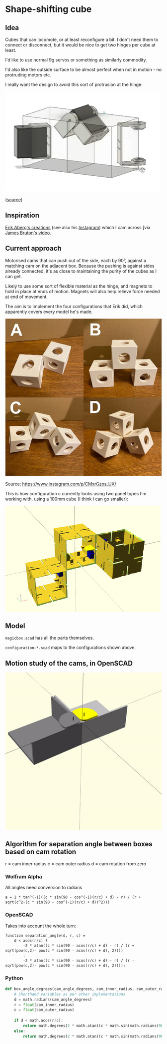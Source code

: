# Shape-shifting cube

## Idea

Cubes that can locomote, or at least reconfigure a bit. I don't need them to
connect or disconnect, but it would be nice to get two hinges per cube at
least.

I'd like to use normal 9g servos or something as similarly commodity.

I'd also like the outside surface to be almost perfect when not in motion - no
protruding motors etc.

I really want the design to avoid this sort of protrusion at the hinge:

![](doc/bruton.png)

([source](https://youtu.be/opGOs7Zxeas?t=76))

## Inspiration

[Erik Aberg's creations](https://www.youtube.com/erikabergworks) (see also his
[Instagram](https://www.instagram.com/erik_aberg_works/)) which I cam across
[via [James Bruton's video](https://www.youtube.com/watch?v=opGOs7Zxeas).

## Current approach

Motorised cams that can push out of the side, each by 90°, against a matching
cam on the adjacent box. Because the pushing is against sides already
connected, it's as close to maintaining the purity of the cubes as I can get.

Likely to use some sort of flexible material as the hinge, and magnets to hold
in place at ends of motion. Magnets will also help relieve force needed at end
of movement.

The aim is to implement the four configurations that Erik did, which
apparently covers every model he's made.

![](doc/configurations.jpg)

Source: https://www.instagram.com/p/CMxrGzos_UX/

This is how configuration c currently looks using two panel types I'm working
with, using a 100mm cube (I think I can go smaller):

![](doc/configuration-c.png)

## Model

`magicbox.scad` has all the parts themselves.

`configuration-*.scad` maps to the configurations shown above.

## Motion study of the cams, in OpenSCAD

![](motion/motion_study.gif)

## Algorithm for separation angle between boxes based on cam rotation

r = cam inner radius
c = cam outer radius
d = cam rotation from zero

### Wolfram Alpha

All angles need conversion to radians

    a = 2 * tan^(-1)((c * sin(90 - cos^(-1)(r/c) + d) - r) / (r + sqrt(c^2-(c * sin(90 - cos^(-1)(r/c) + d))^2)))

### OpenSCAD

Takes into account the whole turn:

```OpenSCAD
function separation_angle(d, r, c) =
    d < acos(r/c) ?
        -2 * atan((c * sin(90 - acos(r/c) + d) - r) / (r + sqrt(pow(c,2)- pow(c * sin(90 - acos(r/c) + d), 2))))
        :
        -2 * atan((c * sin(90 - acos(r/c) + d) - r) / (r - sqrt(pow(c,2)- pow(c * sin(90 - acos(r/c) + d), 2))));
```

### Python

```python
def box_angle_degrees(cam_angle_degrees, cam_inner_radius, cam_outer_radius):
    # Shorthand variables as per other implementations
    d = math.radians(cam_angle_degrees)
    r = float(cam_inner_radius)
    c = float(cam_outer_radius)

    if d < math.acos(r/c):
        return math.degrees(2 * math.atan((c * math.sin(math.radians(90) - math.acos(r/c) + d) - r) / (r + math.sqrt(pow(c, 2) - pow(c * math.sin(math.radians(90) - math.acos(r/c) + d), 2)))))
    else:
        return math.degrees(2 * math.atan((c * math.sin(math.radians(90) - math.acos(r/c) + d) - r) / (r - math.sqrt(pow(c, 2) - pow(c * math.sin(math.radians(90) - math.acos(r/c) + d), 2)))))
```
